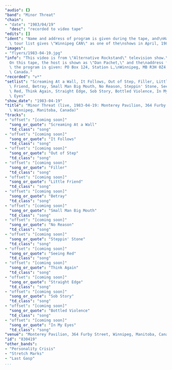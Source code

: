 ```yaml
---
"audio": {}
"band": "Minor Threat"
"chain":
- "date": "1983/04/19"
  "desc": "recorded to video tape"
"edits": []
"ident": "Name and address of program is given during the tape, and\nHansgen's\
  \ tour list gives \"Winnipeg CAN\" as one of the\nshows in April, 1983."
"images":
- "flyers/1983-04-19.jpg"
"info": "This video is from \"Alternative Rockstand\" television show.\n\
  On this tape, the host is shown as \"Dan Pachet,\" and the\naddress for\
  \ the program is given: PO Box 124, Station L,\nWinnipeg, MB R3H 0Z4,\
  \ Canada."
"recorded": "v*"
"setlist": "Screaming At a Wall, It Follows, Out of Step, Filler, Little\
  \ Friend, Betray, Small Man Big Mouth, No Reason, Steppin' Stone, Seeing\
  \ Red, Think Again, Straight Edge, Sob Story, Bottled Violence, In My\
  \ Eyes"
"show_date": "1983-04-19"
"title": "Minor Threat (live, 1983-04-19: Monterey Pavilion, 364 Furby Street,\
  \ Winnipeg, Manitoba, Canada)"
"tracks":
- "offset": "[coming soon]"
  "song_or_quote": "Screaming At a Wall"
  "td_class": "song"
- "offset": "[coming soon]"
  "song_or_quote": "It Follows"
  "td_class": "song"
- "offset": "[coming soon]"
  "song_or_quote": "Out of Step"
  "td_class": "song"
- "offset": "[coming soon]"
  "song_or_quote": "Filler"
  "td_class": "song"
- "offset": "[coming soon]"
  "song_or_quote": "Little Friend"
  "td_class": "song"
- "offset": "[coming soon]"
  "song_or_quote": "Betray"
  "td_class": "song"
- "offset": "[coming soon]"
  "song_or_quote": "Small Man Big Mouth"
  "td_class": "song"
- "offset": "[coming soon]"
  "song_or_quote": "No Reason"
  "td_class": "song"
- "offset": "[coming soon]"
  "song_or_quote": "Steppin' Stone"
  "td_class": "song"
- "offset": "[coming soon]"
  "song_or_quote": "Seeing Red"
  "td_class": "song"
- "offset": "[coming soon]"
  "song_or_quote": "Think Again"
  "td_class": "song"
- "offset": "[coming soon]"
  "song_or_quote": "Straight Edge"
  "td_class": "song"
- "offset": "[coming soon]"
  "song_or_quote": "Sob Story"
  "td_class": "song"
- "offset": "[coming soon]"
  "song_or_quote": "Bottled Violence"
  "td_class": "song"
- "offset": "[coming soon]"
  "song_or_quote": "In My Eyes"
  "td_class": "song"
"venue": "Monterey Pavilion, 364 Furby Street, Winnipeg, Manitoba, Canada"
"id": "830419"
"other_bands":
- "Personality Crisis"
- "Stretch Marks"
- "Last Gasp"
...
```

